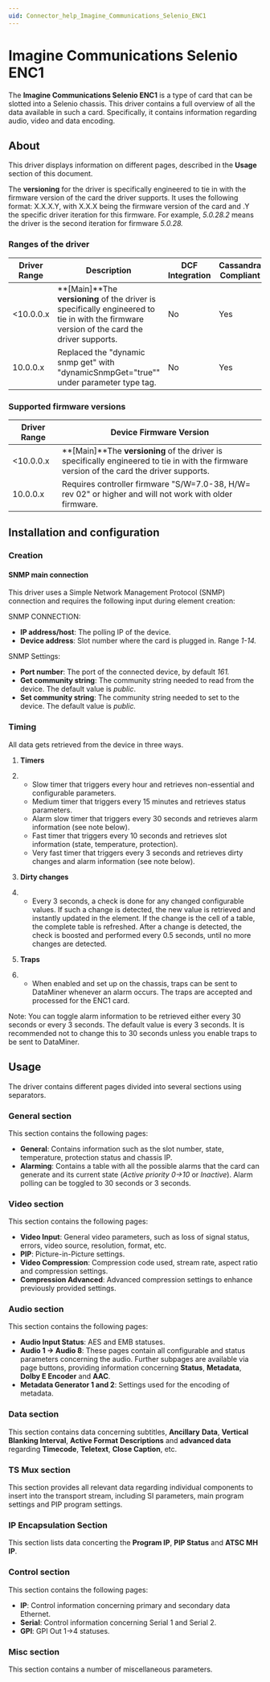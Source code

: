 ```yaml
---
uid: Connector_help_Imagine_Communications_Selenio_ENC1
---
```


# Imagine Communications Selenio ENC1

The **Imagine Communications Selenio ENC1** is a type of card that can be slotted into a Selenio chassis. This driver contains a full overview of all the data available in such a card. Specifically, it contains information regarding audio, video and data encoding.

## About

This driver displays information on different pages, described in the **Usage** section of this document.

The **versioning** for the driver is specifically engineered to tie in with the firmware version of the card the driver supports. It uses the following format: X.X.X.Y, with X.X.X being the firmware version of the card and .Y the specific driver iteration for this firmware. For example, *5.0.28.2* means the driver is the second iteration for firmware *5.0.28.*

### Ranges of the driver

| **Driver Range** | **Description**                                                                                                                              | **DCF Integration** | **Cassandra Compliant** |
|------------------|----------------------------------------------------------------------------------------------------------------------------------------------|---------------------|-------------------------|
| \<10.0.0.x       | **\[Main\]**The **versioning** of the driver is specifically engineered to tie in with the firmware version of the card the driver supports. | No                  | Yes                     |
| 10.0.0.x         | Replaced the "dynamic snmp get" with "dynamicSnmpGet="true"" under parameter type tag.                                                       | No                  | Yes                     |

### Supported firmware versions

| **Driver Range** | **Device Firmware Version**                                                                                                                  |
|------------------|----------------------------------------------------------------------------------------------------------------------------------------------|
| \<10.0.0.x       | **\[Main\]**The **versioning** of the driver is specifically engineered to tie in with the firmware version of the card the driver supports. |
| 10.0.0.x         | Requires controller firmware "S/W=7.0-38, H/W= rev 02" or higher and will not work with older firmware.                                      |

## Installation and configuration

### Creation

#### SNMP main connection

This driver uses a Simple Network Management Protocol (SNMP) connection and requires the following input during element creation:

SNMP CONNECTION:

- **IP address/host**: The polling IP of the device.
- **Device address**: Slot number where the card is plugged in. Range *1-14.*

SNMP Settings:

- **Port number**: The port of the connected device, by default *161.*
- **Get community string**: The community string needed to read from the device. The default value is *public*.
- **Set community string**: The community string needed to set to the device. The default value is *public.*

### Timing

All data gets retrieved from the device in three ways.

1.  **Timers**

2.  - Slow timer that triggers every hour and retrieves non-essential and configurable parameters.
    - Medium timer that triggers every 15 minutes and retrieves status parameters.
    - Alarm slow timer that triggers every 30 seconds and retrieves alarm information (see note below).
    - Fast timer that triggers every 10 seconds and retrieves slot information (state, temperature, protection).
    - Very fast timer that triggers every 3 seconds and retrieves dirty changes and alarm information (see note below).

3.  **Dirty changes**

4.  - Every 3 seconds, a check is done for any changed configurable values. If such a change is detected, the new value is retrieved and instantly updated in the element. If the change is the cell of a table, the complete table is refreshed. After a change is detected, the check is boosted and performed every 0.5 seconds, until no more changes are detected.

5.  **Traps**

6.  - When enabled and set up on the chassis, traps can be sent to DataMiner whenever an alarm occurs. The traps are accepted and processed for the ENC1 card.

Note: You can toggle alarm information to be retrieved either every 30 seconds or every 3 seconds. The default value is every 3 seconds. It is recommended not to change this to 30 seconds unless you enable traps to be sent to DataMiner.

## Usage

The driver contains different pages divided into several sections using separators.

### General section

This section contains the following pages:

- **General**: Contains information such as the slot number, state, temperature, protection status and chassis IP.
- **Alarming**: Contains a table with all the possible alarms that the card can generate and its current state (*Active priority 0-\>10* or *Inactive*). Alarm polling can be toggled to 30 seconds or 3 seconds.

### Video section

This section contains the following pages:

- **Video Input**: General video parameters, such as loss of signal status, errors, video source, resolution, format, etc.
- **PIP**: Picture-in-Picture settings.
- **Video Compression**: Compression code used, stream rate, aspect ratio and compression settings.
- **Compression Advanced**: Advanced compression settings to enhance previously provided settings.

### Audio section

This section contains the following pages:

- **Audio Input Status**: AES and EMB statuses.
- **Audio 1 -\> Audio 8**: These pages contain all configurable and status parameters concerning the audio. Further subpages are available via page buttons, providing information concerning **Status**, **Metadata**, **Dolby E Encoder** and **AAC**.
- **Metadata Generator 1 and 2**: Settings used for the encoding of metadata.

### Data section

This section contains data concerning subtitles, **Ancillary** **Data**, **Vertical Blanking Interval**, **Active Format** **Descriptions** and **advanced data** regarding **Timecode**, **Teletext**, **Close Caption**, etc.

### TS Mux section

This section provides all relevant data regarding individual components to insert into the transport stream, including SI parameters, main program settings and PIP program settings.

### IP Encapsulation Section

This section lists data concerting the **Program IP**, **PIP Status** and **ATSC MH IP**.

### Control section

This section contains the following pages:

- **IP**: Control information concerning primary and secondary data Ethernet.
- **Serial**: Control information concerning Serial 1 and Serial 2.
- **GPI**: GPI Out 1-\>4 statuses.

### Misc section

This section contains a number of miscellaneous parameters.
